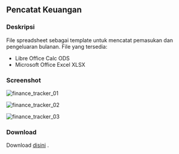 ## Pencatat Keuangan

### Deskripsi

File spreadsheet sebagai template untuk mencatat pemasukan dan pengeluaran bulanan.
File yang tersedia:
- Libre Office Calc ODS
- Microsoft Office Excel XLSX

### Screenshot
![finance_tracker_01](https://dl.dropboxusercontent.com/u/24566089/img_blog/finance_tracker_01.png)

![finance_tracker_02](https://dl.dropboxusercontent.com/u/24566089/img_blog/finance_tracker_02.png)

![finance_tracker_03](https://dl.dropboxusercontent.com/u/24566089/img_blog/finance_tracker_03.png)

### Download
Download [disini](https://github.com/mpratama/catatan_keuangan/archive/master.zip) .